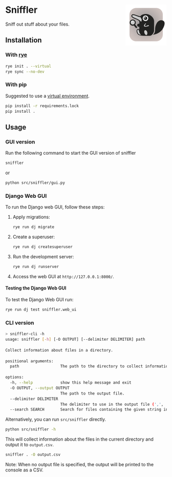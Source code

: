 # Sniffler <img align="right" width="128" height="128" src="src/sniffler/assets/sniffler.png">

Sniff out stuff about your files.

## Installation

### With [rye](https://rye.astral.sh/)

```bash
rye init . --virtual
rye sync --no-dev
```

### With pip

Suggested to use a [virtual environment](https://packaging.python.org/en/latest/guides/installing-using-pip-and-virtual-environments/).

```bash
pip install -r requirements.lock
pip install .
```

## Usage

### GUI version

Run the following command to start the GUI version of sniffler

```bash
sniffler
```
or

```bash
python src/sniffler/gui.py 
```

### Django Web GUI

To run the Django web GUI, follow these steps:

1. Apply migrations:
    ```bash
    rye run dj migrate
    ```

2. Create a superuser:
    ```bash
    rye run dj createsuperuser
    ```

3. Run the development server:
    ```bash
    rye run dj runserver
    ```

4. Access the web GUI at `http://127.0.0.1:8000/`.

#### Testing the Django Web GUI

To test the Django Web GUI run:

```bash
rye run dj test sniffler.web_ui
```

### CLI version

```bash
> sniffler-cli -h
usage: sniffler [-h] [-O OUTPUT] [--delimiter DELIMITER] path

Collect information about files in a directory.

positional arguments:
  path                  The path to the directory to collect information from.

options:
  -h, --help            show this help message and exit
  -O OUTPUT, --output OUTPUT
                        The path to the output file.
  --delimiter DELIMITER
                        The delimiter to use in the output file (',', ';', or 'tab').
  --search SEARCH       Search for files containing the given string in filename or attributes.
```

Alternatively, you can run `src/sniffler` directly.
```bash
python src/sniffler -h
```

This will collect information about the files in the current directory and output it to `output.csv`.
```bash
sniffler . -O output.csv
```

Note: When no output file is specified, the output will be printed to the console as a CSV.